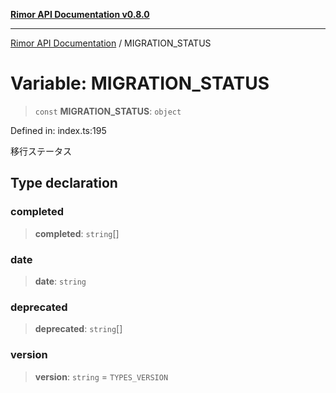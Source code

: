 [**Rimor API Documentation v0.8.0**](../README.md)

***

[Rimor API Documentation](../globals.md) / MIGRATION\_STATUS

# Variable: MIGRATION\_STATUS

> `const` **MIGRATION\_STATUS**: `object`

Defined in: index.ts:195

移行ステータス

## Type declaration

### completed

> **completed**: `string`[]

### date

> **date**: `string`

### deprecated

> **deprecated**: `string`[]

### version

> **version**: `string` = `TYPES_VERSION`

